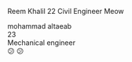 Reem Khalil
22
Civil Engineer
Meow 



mohammad altaeab   
23    
Mechanical engineer   
😕 :confused: